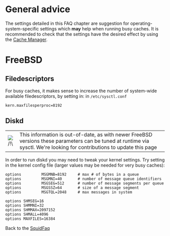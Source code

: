 # General advice

The settings detailed in this FAQ chapter are suggestion for
operating-system-specific settings which **may** help when running busy
caches. It is recommended to check that the settings have the desired
effect by using the [Cache
Manager](https://wiki.squid-cache.org/SquidFaq/SystemSpecificOptimizations/SquidFaq/CacheManager#).

# FreeBSD

## Filedescriptors

For busy caches, it makes sense to increase the number of system-wide
available filedescriptors, by setting in: in `/etc/sysctl.conf`

    kern.maxfilesperproc=8192

## Diskd

|                                                                      |                                                                                                                                                                          |
| -------------------------------------------------------------------- | ------------------------------------------------------------------------------------------------------------------------------------------------------------------------ |
| ![/\!\\](https://wiki.squid-cache.org/wiki/squidtheme/img/alert.png) | This information is out-of-date, as with newer FreeBSD versions these parameters can be tuned at runtime via sysctl. We're looking for contributions to update this page |

In order to run diskd you may need to tweak your kernel settings. Try
setting in the kernel config file (larger values may be needed for very
busy caches):

    options         MSGMNB=8192     # max # of bytes in a queue
    options         MSGMNI=40       # number of message queue identifiers
    options         MSGSEG=512      # number of message segments per queue
    options         MSGSSZ=64       # size of a message segment
    options         MSGTQL=2048     # max messages in system
    
    options SHMSEG=16
    options SHMMNI=32
    options SHMMAX=2097152
    options SHMALL=4096
    options MAXFILES=16384

Back to the
[SquidFaq](https://wiki.squid-cache.org/SquidFaq/SystemSpecificOptimizations/SquidFaq#)
